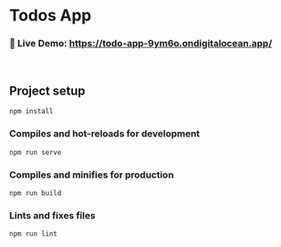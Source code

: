 # Todos App

### 🚀 Live Demo: https://todo-app-9ym6o.ondigitalocean.app/

<br>

## Project setup

```
npm install
```

### Compiles and hot-reloads for development

```
npm run serve
```

### Compiles and minifies for production

```
npm run build
```

### Lints and fixes files

```
npm run lint
```
